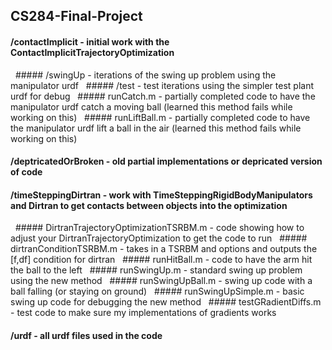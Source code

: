 ## CS284-Final-Project

#### /contactImplicit - initial work with the ContactImplicitTrajectoryOptimization
  &nbsp;&nbsp;##### /swingUp - iterations of the swing up problem using the manipulator urdf
  &nbsp;&nbsp;##### /test - test iterations using the simpler test plant urdf for debug
  &nbsp;&nbsp;##### runCatch.m - partially completed code to have the manipulator urdf catch a moving ball (learned this method fails while working on this)
  &nbsp;&nbsp;##### runLiftBall.m - partially completed code to have the manipulator urdf lift a ball in the air (learned this method fails while working on this)
  
#### /deptricatedOrBroken - old partial implementations or depricated version of code

#### /timeSteppingDirtran - work with TimeSteppingRigidBodyManipulators and Dirtran to get contacts between objects into the optimization
  &nbsp;&nbsp;##### DirtranTrajectoryOptimizationTSRBM.m - code showing how to adjust your DirtranTrajectoryOptimization to get the code to run
  &nbsp;&nbsp;##### dirtranConditionTSRBM.m - takes in a TSRBM and options and outputs the [f,df] condition for dirtran
  &nbsp;&nbsp;##### runHitBall.m - code to have the arm hit the ball to the left
  &nbsp;&nbsp;##### runSwingUp.m - standard swing up problem using the new method
  &nbsp;&nbsp;##### runSwingUpBall.m - swing up code with a ball falling (or staying on ground)
  &nbsp;&nbsp;##### runSwingUpSimple.m - basic swing up code for debugging the new method
  &nbsp;&nbsp;##### testGRadientDiffs.m - test code to make sure my implementations of gradients works

#### /urdf - all urdf files used in the code
